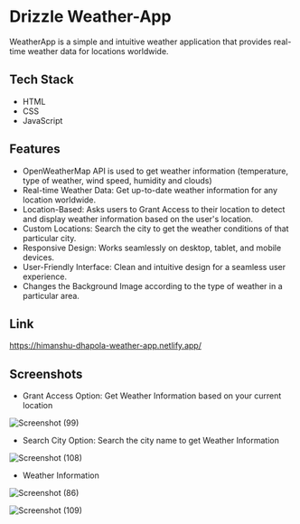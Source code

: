 
# Drizzle Weather-App
WeatherApp is a simple and intuitive weather application that provides real-time weather data for locations worldwide.


## Tech Stack
- HTML 
- CSS
- JavaScript


## Features

- OpenWeatherMap API is used to get weather information (temperature, type of weather, wind speed, humidity and clouds)
- Real-time Weather Data: Get up-to-date weather information for any location worldwide.
- Location-Based: Asks users to Grant Access to their location to detect and display weather information based on the user's location.
- Custom Locations: Search the city to get the weather conditions of that particular city.
- Responsive Design: Works seamlessly on desktop, tablet, and mobile devices.
- User-Friendly Interface: Clean and intuitive design for a seamless user experience.
- Changes the Background Image according to the type of weather in a particular area.



## Link

https://himanshu-dhapola-weather-app.netlify.app/


## Screenshots
- Grant Access Option: Get Weather Information based on your current location

![Screenshot (99)](https://github.com/Himanshu-Dhapola/Weather-App/assets/143524162/dc87ce4a-e30e-4814-8dc3-71acfa77df49)


- Search City Option: Search the city name to get Weather Information

![Screenshot (108)](https://github.com/Himanshu-Dhapola/Weather-App/assets/143524162/70e71315-b012-4e22-b1dd-110e472bc97d)


- Weather Information

![Screenshot (86)](https://github.com/Himanshu-Dhapola/Weather-App/assets/143524162/dce1da90-5129-49b2-8e99-fbfbe2d51219)

![Screenshot (109)](https://github.com/Himanshu-Dhapola/Weather-App/assets/143524162/e2135baf-f73a-4449-b091-52a90a5a6504)






